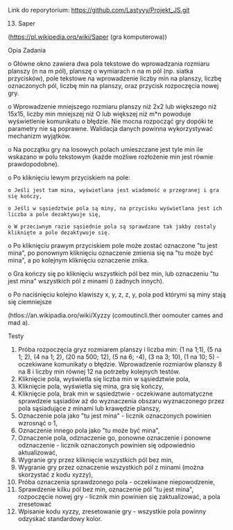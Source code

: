 Link do reporytorium: https://github.com/Lastyyy/Projekt_JS.git

13. Saper

(https://pl.wikipedia.orq/wiki/Saper (gra komputerowa))

Opia Zadania

o	Główne okno zawiera dwa pola tekstowe do wprowadzania rozmiaru planszy (n na m pól), planszę o wymiarach n na m pól (np. siatka przycisków), pole tekstowe na wprowadzenie liczby min na planszy, liczbę oznaczonych pól, liczbę min na planszy, oraz przycisk rozpoczęcia nowej gry.

o	Wprowadzenie mniejszego rozmiaru planszy niż 2x2 lub większego niż 15x15, liczby min mniejszej niż O lub większej niż m\*n powoduje wyświetlenie komunikatu o błędzie. Nie mocna rozpocząć gry dopóki te parametry nie są poprawne. Walidacja danych powinna wykorzystywać mechanizm wyjątków.

o	Na początku gry na losowych polach umieszczane jest tyle min ile wskazano w polu tekstowym (każde możliwe rozłożenie min jest równie prawdopodobne).

o	Po kliknięciu lewym przyciskiem na pole:

	o Jeśli jest tam mina, wyświetlana jest wiadomość o przegranej i gra się kończy,
  
	o Jeśli w sąsiedztwie pola są miny, na przycisku wyświetlana jest ich liczba a pole dezaktywuje się,
  
	o W przeciwnym razie sąsiednie pola są sprawdzane tak jakby zostaly kliknięte a pole dezaktywuje się.

o	Po kliknięciu prawym przyciskiem pole może zostać oznaczone "tu jest mina", po ponownym kliknięciu oznaczenie zmienia się na "tu może być mina", a po kolejnym kliknięciu oznaczenie znika.

o	Gra kończy się po kliknięciu wszystkich pól bez min, lub oznaczeniu "tu jest mina" wszystkich pól z minami (i żadnych innych).

o	Po naciśnięciu kolejno klawiszy x, y, z, z, y, pola pod którymi są miny stają się ciemniejsze

(htlos://an.wikipadia.oro/wiki/Xyzzy (comoutincli.ther oomouter cames and mad a).

Testy

1.	Próba rozpoczęcia gryz rozmiarem planszy i liczba min: (1 na 1;1), (5 na 1; 2), (4 na 1; 2), (20 na 500; 12), (5 na 6; -4), (3 na 3; 10), (1 na 10; 5) -oczekiwane komunikaty o błędzie. Wprowadzenie rozmiarów planszy 8 na 8 i liczby min równej 12 na potrzeby kolejnych testów.
2.	Kliknięcie pola, wyświetla się liczba min w sąsiedztwie pola,
3.	Kliknięcie pola, wyświetla się mina, gra się kończy,
4.	Kliknięcie pola, brak min w sąsiedztwie - oczekiwane automatyczne sprawdzeie sąsiadów aż do wyznaczenia obszaru wyznaczonego przez pola sąsiadujące z minami lub krawędzie planszy,
5.	Oznaczenie pola jako "tu jest mina" - licznik oznaczonych powinien wzrosnąć o 1, 
6.	Oznaczenie innego pola jako "tu może być mina",
7.	Oznaczenie pola, odznaczenie go, ponowne oznaczenie i ponowne odznaczenie - licznik oznaczonych powinien się odpowiednio aktualizować,
8.	Wygranie gry przez kliknięcie wszystkich pól bez min,
9.	Wygranie gry przez oznaczenie wszystkich pól z minami (można skorzystać z kodu xyzzy),
10.	Próba oznaczenia sprawdzonego pola - oczekiwane niepowodzenie,
11.	Sprawdzenie kilku pól bez min, oznaczenie pól "tu jest mina", rozpoczęcie nowej gry - licznik min powinien się zaktualizować, a pola zresetować
12.	Wpisanie kodu xyzzy, zresetowanie gry - wszystkie pola powinny odzyskać standardowy kolor.
